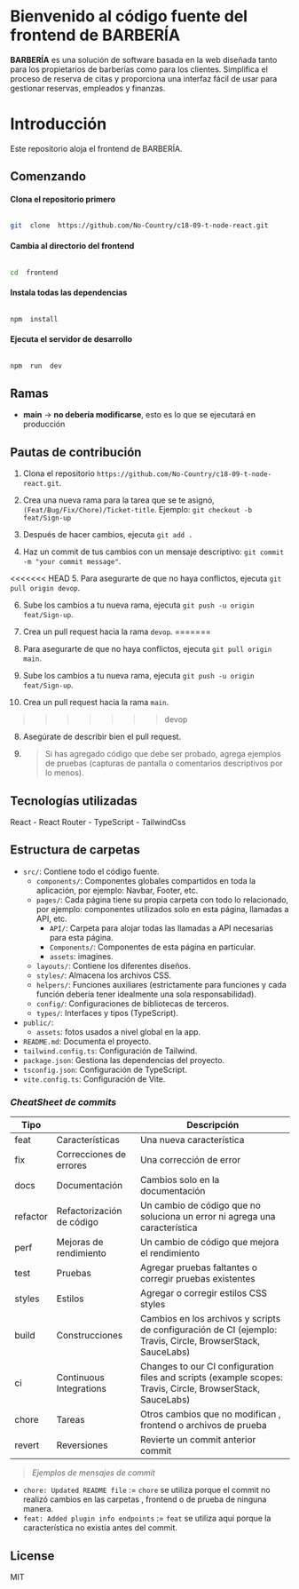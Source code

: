 # Bienvenido al código fuente del frontend de BARBERÍA

**BARBERÍA** es una solución de software basada en la web diseñada tanto para los propietarios de barberías como para los clientes. Simplifica el proceso de reserva de citas y proporciona una interfaz fácil de usar para gestionar reservas, empleados y finanzas.

# Introducción

Este repositorio aloja el frontend de BARBERÍA.

## Comenzando

#### Clona el repositorio primero

```bash

git  clone  https://github.com/No-Country/c18-09-t-node-react.git

```

#### Cambia al directorio del frontend

```bash

cd  frontend

```

#### Instala todas las dependencias

```bash

npm  install

```

#### Ejecuta el servidor de desarrollo

```bash

npm  run  dev

```

## Ramas

- **main** -> **no debería modificarse**, esto es lo que se ejecutará en producción

## Pautas de contribución

1. Clona el repositorio `https://github.com/No-Country/c18-09-t-node-react.git`.

2. Crea una nueva rama para la tarea que se te asignó, `(Feat/Bug/Fix/Chore)/Ticket-title`. Ejemplo: `git checkout -b feat/Sign-up`

3. Después de hacer cambios, ejecuta `git add .`

4. Haz un commit de tus cambios con un mensaje descriptivo: `git commit -m "your commit message"`.

<<<<<<< HEAD
5. Para asegurarte de que no haya conflictos, ejecuta `git pull origin devop`.

6. Sube los cambios a tu nueva rama, ejecuta `git push -u origin feat/Sign-up`.

7. Crea un pull request hacia la rama `devop`.
=======
5. Para asegurarte de que no haya conflictos, ejecuta `git pull origin main`.

6. Sube los cambios a tu nueva rama, ejecuta `git push -u origin feat/Sign-up`.

7. Crea un pull request hacia la rama `main`.
>>>>>>> devop

8. Asegúrate de describir bien el pull request.

9. > Si has agregado código que debe ser probado, agrega ejemplos de pruebas (capturas de pantalla o comentarios descriptivos por lo menos).

## Tecnologías utilizadas

React - React Router - TypeScript - TailwindCss

## Estructura de carpetas

- `src/`: Contiene todo el código fuente.
  - `components/`: Componentes globales compartidos en toda la aplicación, por ejemplo: Navbar, Footer, etc.
  - `pages/`: Cada página tiene su propia carpeta con todo lo relacionado, por ejemplo: componentes utilizados solo en esta página, llamadas a API, etc.
    - `API/`: Carpeta para alojar todas las llamadas a API necesarias para esta página.
    - `Components/`: Componentes de esta página en particular.
    - `assets`: imagines.
  - `layouts/`: Contiene los diferentes diseños.
  - `styles/`: Almacena los archivos CSS.
  - `helpers/`: Funciones auxiliares (estrictamente para funciones y cada función debería tener idealmente una sola responsabilidad).
  - `config/`: Configuraciones de bibliotecas de terceros.
  - `types/`: Interfaces y tipos (TypeScript).
- `public/`:
  - `assets`: fotos usados a nivel global en la app.
- `README.md`: Documenta el proyecto.
- `tailwind.config.ts`: Configuración de Tailwind.
- `package.json`: Gestiona las dependencias del proyecto.
- `tsconfig.json`: Configuración de TypeScript.
- `vite.config.ts`: Configuración de Vite.

### _CheatSheet de commits_

| Tipo     |                           | Descripción                                                                                                 |
| -------- | ------------------------- | ----------------------------------------------------------------------------------------------------------- |
| feat     | Características           | Una nueva característica                                                                                    |
| fix      | Correcciones de errores   | Una corrección de error                                                                                     |
| docs     | Documentación             | Cambios solo en la documentación                                                                            |
| refactor | Refactorización de código | Un cambio de código que no soluciona un error ni agrega una característica                                  |
| perf     | Mejoras de rendimiento    | Un cambio de código que mejora el rendimiento                                                               |
| test     | Pruebas                   | Agregar pruebas faltantes o corregir pruebas existentes                                                     |
| styles   | Estilos                   | Agregar o corregir estilos CSS styles                                                                       |
| build    | Construcciones            | Cambios en los archivos y scripts de configuración de CI (ejemplo: Travis, Circle, BrowserStack, SauceLabs) |
| ci       | Continuous Integrations   | Changes to our CI configuration files and scripts (example scopes: Travis, Circle, BrowserStack, SauceLabs) |
| chore    | Tareas                    | Otros cambios que no modifican , frontend o archivos de prueba                                              |
| revert   | Reversiones               | Revierte un commit anterior commit                                                                          |

> _Ejemplos de mensajes de commit_

- `chore: Updated README file` := `chore` se utiliza porque el commit no realizó cambios en las carpetas , frontend o de prueba de ninguna manera.
- `feat: Added plugin info endpoints` := `feat` se utiliza aquí porque la característica no existía antes del commit.

## License

MIT
